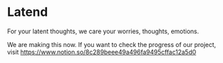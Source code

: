 # Latend
For your latent thoughts, we care your worries, thoughts, emotions.

We are making this now. If you want to check the progress of our project, visit https://www.notion.so/8c289beee49a496fa9495cffac12a5d0
